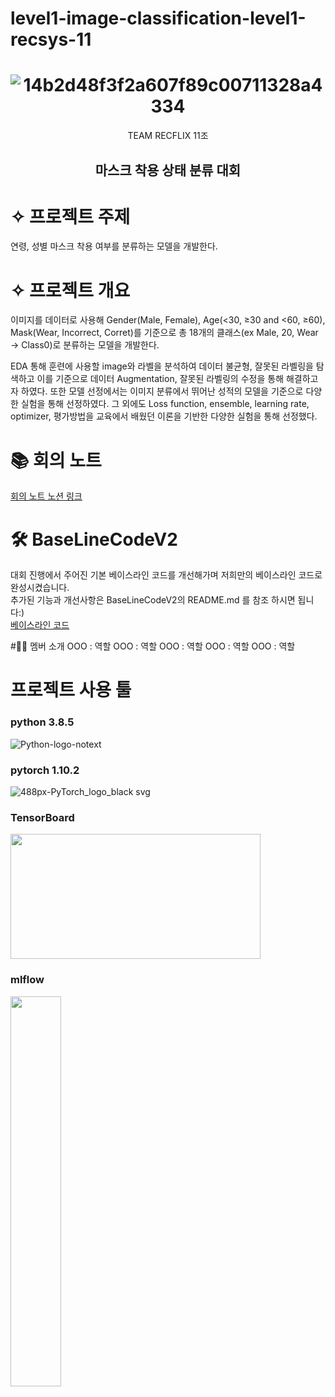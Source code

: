 # level1-image-classification-level1-recsys-11
<div align="center">
  
  # ![14b2d48f3f2a607f89c00711328a4334](https://user-images.githubusercontent.com/58928739/156540522-8b4741e7-8113-4aaa-b1f0-81172cf1d40c.png)

  TEAM RECFLIX 11조  
  ## 마스크 착용 상태 분류 대회
</div>

# ✧ 프로젝트 주제

연령, 성별 마스크 착용 여부를 분류하는 모델을 개발한다.

# ✧ 프로젝트 개요

이미지를 데이터로 사용해 Gender(Male, Female), Age(<30, ≥30 and <60, ≥60), Mask(Wear, Incorrect, Corret)를 기준으로 총 18개의 클래스(ex Male, 20, Wear → Class0)로 분류하는 모델을 개발한다.

EDA 통해 훈련에 사용할 image와 라벨을 분석하여 데이터 불균형, 잘못된 라벨링을 탐색하고 이를 기준으로 데이터 Augmentation, 잘못된 라벨링의 수정을 통해 해결하고자 하였다. 또한 모델 선정에서는 이미지 분류에서 뛰어난 성적의 모델을 기준으로 다양한 실험을 통해 선정하였다. 그 외에도 Loss function, ensemble, learning rate, optimizer, 평가방법을 교육에서 배웠던 이론을 기반한 다양한 실험을 통해 선정했다.

# 📚 회의 노트 
[회의 노트 노션 링크](https://recflix.notion.site/d4de596a7ca440829a08153fecc93aa4)

# 🛠 BaseLineCodeV2
대회 진행에서 주어진 기본 베이스라인 코드를 개선해가며 저희만의 베이스라인 코드로 완성시켰습니다.  
추가된 기능과 개선사항은 BaseLineCodeV2의 README.md 를 참조 하시면 됩니다:)  
[베이스라인 코드](https://github.com/boostcampaitech3/level1-image-classification-level1-recsys-11/tree/main/BaseLineCodeV2)

#🏻👥 멤버 소개 
OOO : 역할
OOO : 역할
OOO : 역할
OOO : 역할
OOO : 역할

# 프로젝트 사용 툴
### python 3.8.5  
![Python-logo-notext](https://user-images.githubusercontent.com/58928739/156547814-abb34731-5ea9-4a02-8214-580f549e17c4.svg)
### pytorch 1.10.2
![488px-PyTorch_logo_black svg](https://user-images.githubusercontent.com/58928739/156548371-2e7044fc-273b-4f90-b8c9-6202c4af71c6.png)
### TensorBoard  
<img src="https://user-images.githubusercontent.com/58928739/156548790-734b199a-01bd-4499-b0ec-c79e82ba54ef.png" width="400" height="200"><br>  
### mlflow
<img src="https://user-images.githubusercontent.com/58928739/156549548-82a4e400-2b7c-41a7-8f39-41fb6fc85b1e.png" width="40%" height="40%"><br>
